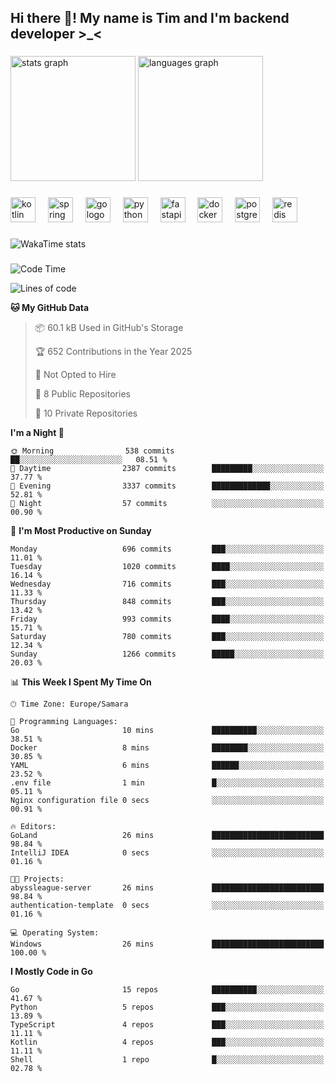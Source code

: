 <h2 align="left">Hi there 👋! My name is Tim and I'm backend developer >_<</h2>

###

<div align="left">
  <img src="https://github-readme-stats-qilm.vercel.app/api?username=intezya&hide_title=false&hide_rank=false&show_icons=true&include_all_commits=true&count_private=true&disable_animations=false&theme=omni&locale=en&hide_border=true&order=1&show=prs_merged&hide=issues" height="200" alt="stats graph"  />
  <img src="https://github-readme-stats-qilm.vercel.app/api/top-langs?username=intezya&locale=en&hide_title=false&layout=donut&langs_count=5&theme=omni&hide_border=true&order=2&exclude_repo=github-readme-stats&hide=mako" height="200" alt="languages graph"  />
</div>

###

<div align="left">
  <img src="https://img.shields.io/badge/Kotlin-7F52FF?logo=kotlin&logoColor=white&style=for-the-badge" height="40" alt="kotlin logo"  />
  <img width="12" />
  <img src="https://img.shields.io/badge/Spring-6DB33F?logo=spring&logoColor=black&style=for-the-badge" height="40" alt="spring logo"  />
  <img width="12" />
  <img src="https://img.shields.io/badge/Go-00ADD8?logo=go&logoColor=white&style=for-the-badge" height="40" alt="go logo"  />
  <img width="12" />
  <img src="https://img.shields.io/badge/Python-3776AB?logo=python&logoColor=white&style=for-the-badge" height="40" alt="python logo"  />
  <img width="12" />
  <img src="https://img.shields.io/badge/FastAPI-009688?logo=fastapi&logoColor=white&style=for-the-badge" height="40" alt="fastapi logo"  />
  <img width="12" />
  <img src="https://img.shields.io/badge/Docker-2496ED?logo=docker&logoColor=white&style=for-the-badge" height="40" alt="docker logo"  />
  <img width="12" />
  <img src="https://img.shields.io/badge/PostgreSQL-4169E1?logo=postgresql&logoColor=white&style=for-the-badge" height="40" alt="postgresql logo"  />
  <img width="12" />
  <img src="https://img.shields.io/badge/Redis-DC382D?logo=redis&logoColor=white&style=for-the-badge" height="40" alt="redis logo"  />
</div>

###

<picture>
	<source
		srcset="https://github-readme-stats-qilm.vercel.app/api/wakatime?username=intezya&theme=omni&layout=compact&hide_border=true"
		media="(prefers-color-scheme: dark)%2C (prefers-color-scheme: no-preference)"
	/>
	<img alt="WakaTime stats" src="https://github-readme-stats-qilm.vercel.app/api/wakatime?username=intezya&theme=omni&layout=compact&hide_border=true&"/>
</picture>

###

<!--START_SECTION:waka-->
![Code Time](http://img.shields.io/badge/Code%20Time-773%20hrs%2028%20mins-blue)

![Lines of code](https://img.shields.io/badge/From%20Hello%20World%20I%27ve%20Written-946.8%20thousand%20lines%20of%20code-blue)

**🐱 My GitHub Data** 

> 📦 60.1 kB Used in GitHub's Storage 
 > 
> 🏆 652 Contributions in the Year 2025
 > 
> 🚫 Not Opted to Hire
 > 
> 📜 8 Public Repositories 
 > 
> 🔑 10 Private Repositories 
 > 
**I'm a Night 🦉** 

```text
🌞 Morning                538 commits         ██░░░░░░░░░░░░░░░░░░░░░░░   08.51 % 
🌆 Daytime                2387 commits        █████████░░░░░░░░░░░░░░░░   37.77 % 
🌃 Evening                3337 commits        █████████████░░░░░░░░░░░░   52.81 % 
🌙 Night                  57 commits          ░░░░░░░░░░░░░░░░░░░░░░░░░   00.90 % 
```
📅 **I'm Most Productive on Sunday** 

```text
Monday                   696 commits         ███░░░░░░░░░░░░░░░░░░░░░░   11.01 % 
Tuesday                  1020 commits        ████░░░░░░░░░░░░░░░░░░░░░   16.14 % 
Wednesday                716 commits         ███░░░░░░░░░░░░░░░░░░░░░░   11.33 % 
Thursday                 848 commits         ███░░░░░░░░░░░░░░░░░░░░░░   13.42 % 
Friday                   993 commits         ████░░░░░░░░░░░░░░░░░░░░░   15.71 % 
Saturday                 780 commits         ███░░░░░░░░░░░░░░░░░░░░░░   12.34 % 
Sunday                   1266 commits        █████░░░░░░░░░░░░░░░░░░░░   20.03 % 
```


📊 **This Week I Spent My Time On** 

```text
🕑︎ Time Zone: Europe/Samara

💬 Programming Languages: 
Go                       10 mins             ██████████░░░░░░░░░░░░░░░   38.51 % 
Docker                   8 mins              ████████░░░░░░░░░░░░░░░░░   30.85 % 
YAML                     6 mins              ██████░░░░░░░░░░░░░░░░░░░   23.52 % 
.env file                1 min               █░░░░░░░░░░░░░░░░░░░░░░░░   05.11 % 
Nginx configuration file 0 secs              ░░░░░░░░░░░░░░░░░░░░░░░░░   00.91 % 

🔥 Editors: 
GoLand                   26 mins             █████████████████████████   98.84 % 
IntelliJ IDEA            0 secs              ░░░░░░░░░░░░░░░░░░░░░░░░░   01.16 % 

🐱‍💻 Projects: 
abyssleague-server       26 mins             █████████████████████████   98.84 % 
authentication-template  0 secs              ░░░░░░░░░░░░░░░░░░░░░░░░░   01.16 % 

💻 Operating System: 
Windows                  26 mins             █████████████████████████   100.00 % 
```

**I Mostly Code in Go** 

```text
Go                       15 repos            ██████████░░░░░░░░░░░░░░░   41.67 % 
Python                   5 repos             ███░░░░░░░░░░░░░░░░░░░░░░   13.89 % 
TypeScript               4 repos             ███░░░░░░░░░░░░░░░░░░░░░░   11.11 % 
Kotlin                   4 repos             ███░░░░░░░░░░░░░░░░░░░░░░   11.11 % 
Shell                    1 repo              █░░░░░░░░░░░░░░░░░░░░░░░░   02.78 % 
```




<!--END_SECTION:waka-->
